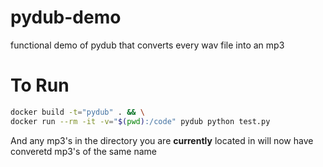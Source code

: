 # pydub-demo
functional demo of pydub that converts every wav file into an mp3

# To Run
```bash
docker build -t="pydub" . && \
docker run --rm -it -v="$(pwd):/code" pydub python test.py
```

And any mp3's in the directory you are **currently** located in will now have converetd mp3's of the same name
